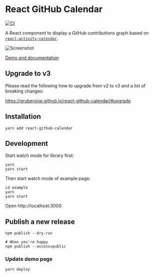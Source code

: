 # React GitHub Calendar

[![CI](https://github.com/grubersjoe/react-github-calendar/actions/workflows/test.yml/badge.svg)](https://github.com/grubersjoe/react-github-calendar/actions/workflows/test.yml)

A React component to display a GitHub contributions graph based on
[`react-activity-calendar`](https://github.com/grubersjoe/react-activity-calendar).

![Screenshot](preview.png?v3)

[Demo and documentation](https://grubersjoe.github.io/react-github-calendar/)

## Upgrade to v3

Please read the following how to upgrade from v2 to v3 and a list of breaking changes:

https://grubersjoe.github.io/react-github-calendar/#upgrade

## Installation

```
yarn add react-github-calendar
```

## Development

Start watch mode for library first:

```
yarn
yarn start
```

Then start watch mode of example page:

```
cd example
yarn
yarn start
```

Open http://localhost:3000.

## Publish a new release

```
npm publish --dry-run

# When you're happy
npm publish --access=public
```

### Update demo page

```
yarn deploy
```
